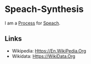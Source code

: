 # Speach-Synthesis

I am a [Process](60062.md) for [Speach](60010004.md).

## Links

- Wikipedia: [Https://En.WikiPedia.Org](https://en.wikipedia.org/wiki/Speech_synthesis)
- Wikidata: [Https://WikiData.Org](https://wikidata.org/wiki/Q16346)
